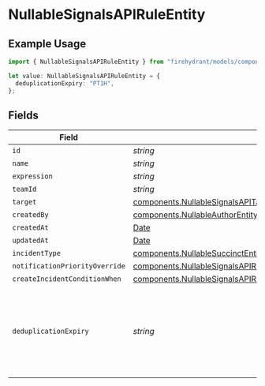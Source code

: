 # NullableSignalsAPIRuleEntity

## Example Usage

```typescript
import { NullableSignalsAPIRuleEntity } from "firehydrant/models/components";

let value: NullableSignalsAPIRuleEntity = {
  deduplicationExpiry: "PT1H",
};
```

## Fields

| Field                                                                                                                                                      | Type                                                                                                                                                       | Required                                                                                                                                                   | Description                                                                                                                                                | Example                                                                                                                                                    |
| ---------------------------------------------------------------------------------------------------------------------------------------------------------- | ---------------------------------------------------------------------------------------------------------------------------------------------------------- | ---------------------------------------------------------------------------------------------------------------------------------------------------------- | ---------------------------------------------------------------------------------------------------------------------------------------------------------- | ---------------------------------------------------------------------------------------------------------------------------------------------------------- |
| `id`                                                                                                                                                       | *string*                                                                                                                                                   | :heavy_minus_sign:                                                                                                                                         | N/A                                                                                                                                                        |                                                                                                                                                            |
| `name`                                                                                                                                                     | *string*                                                                                                                                                   | :heavy_minus_sign:                                                                                                                                         | N/A                                                                                                                                                        |                                                                                                                                                            |
| `expression`                                                                                                                                               | *string*                                                                                                                                                   | :heavy_minus_sign:                                                                                                                                         | N/A                                                                                                                                                        |                                                                                                                                                            |
| `teamId`                                                                                                                                                   | *string*                                                                                                                                                   | :heavy_minus_sign:                                                                                                                                         | N/A                                                                                                                                                        |                                                                                                                                                            |
| `target`                                                                                                                                                   | [components.NullableSignalsAPITargetEntity](../../models/components/nullablesignalsapitargetentity.md)                                                     | :heavy_minus_sign:                                                                                                                                         | N/A                                                                                                                                                        |                                                                                                                                                            |
| `createdBy`                                                                                                                                                | [components.NullableAuthorEntity](../../models/components/nullableauthorentity.md)                                                                         | :heavy_minus_sign:                                                                                                                                         | N/A                                                                                                                                                        |                                                                                                                                                            |
| `createdAt`                                                                                                                                                | [Date](https://developer.mozilla.org/en-US/docs/Web/JavaScript/Reference/Global_Objects/Date)                                                              | :heavy_minus_sign:                                                                                                                                         | N/A                                                                                                                                                        |                                                                                                                                                            |
| `updatedAt`                                                                                                                                                | [Date](https://developer.mozilla.org/en-US/docs/Web/JavaScript/Reference/Global_Objects/Date)                                                              | :heavy_minus_sign:                                                                                                                                         | N/A                                                                                                                                                        |                                                                                                                                                            |
| `incidentType`                                                                                                                                             | [components.NullableSuccinctEntity](../../models/components/nullablesuccinctentity.md)                                                                     | :heavy_minus_sign:                                                                                                                                         | N/A                                                                                                                                                        |                                                                                                                                                            |
| `notificationPriorityOverride`                                                                                                                             | [components.NullableSignalsAPIRuleEntityNotificationPriorityOverride](../../models/components/nullablesignalsapiruleentitynotificationpriorityoverride.md) | :heavy_minus_sign:                                                                                                                                         | N/A                                                                                                                                                        |                                                                                                                                                            |
| `createIncidentConditionWhen`                                                                                                                              | [components.NullableSignalsAPIRuleEntityCreateIncidentConditionWhen](../../models/components/nullablesignalsapiruleentitycreateincidentconditionwhen.md)   | :heavy_minus_sign:                                                                                                                                         | N/A                                                                                                                                                        |                                                                                                                                                            |
| `deduplicationExpiry`                                                                                                                                      | *string*                                                                                                                                                   | :heavy_minus_sign:                                                                                                                                         | Duration for deduplicating similar alerts (ISO8601 duration format e.g., 'PT30M', 'PT2H', 'P1D')                                                           | PT1H                                                                                                                                                       |